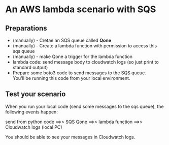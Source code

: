 # An AWS lambda scenario with SQS

## Preparations

- (manually) - Cretae an SQS queue called **Qone**
- (manually) - Create a lambda function with permission to access this sqs queue
- (manually) - make Qone a trigger for the lambda function
- lambda code:  send message body to cloudwatch logs (so just print to standard output)
- Prepare some boto3 code to send messages to the SQS queue.  
You'll be running this code from your local environment.

## Test your scenario

When you run your local code (send some messages to the sqs queue), the following events happen:  

send from 
python code    ==>>    SQS Qone    ==>>    lambda function   ==>>   Cloudwatch logs
(local PC)
 
 You should be able to see your messages in Cloudwatch logs.